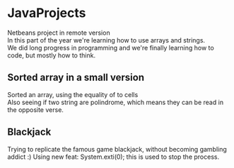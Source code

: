 # JavaProjects

Netbeans project in remote version <br>
In this part of the year we're learning how to use arrays and strings. <br>
We did long progress in programming and we're finally learning how to code, but mostly how to think.

## Sorted array in a small version
Sorted an array, using the equality of to cells <br>
Also seeing if two string are polindrome, which means they can be read in the opposite verse.

## Blackjack
Trying to replicate the famous game blackjack, without becoming gambling addict :)
Using new feat: System.exti(0); this is used to stop the process.
